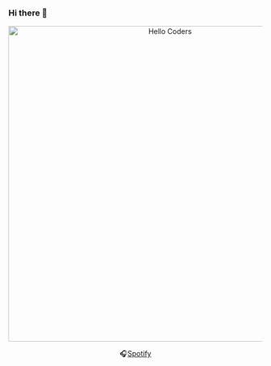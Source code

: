 ### Hi there 👋

<!--
**sp1014/sp1014** is a ✨ _special_ ✨ repository because its `README.md` (this file) appears on your GitHub profile.

Here are some ideas to get you started:

- 🔭 I’m currently working on ...
- 🌱 I’m currently learning ...
- 👯 I’m looking to collaborate on ...
- 🤔 I’m looking for help with ...
- 💬 Ask me about ...
- 📫 How to reach me: ...
- 😄 Pronouns: ...
- ⚡ Fun fact: ...
-->


<div align="center" width="50">

<img src="https://github.com/LuisC111/LuisC111/blob/main/img/sp1014.gif?raw=true" href="https://github.com/LuisC111" alt="Hello Coders" width="625"/> <br>

  


🎧[Spotify](https://open.spotify.com/user/12136776903) <br>



</div>